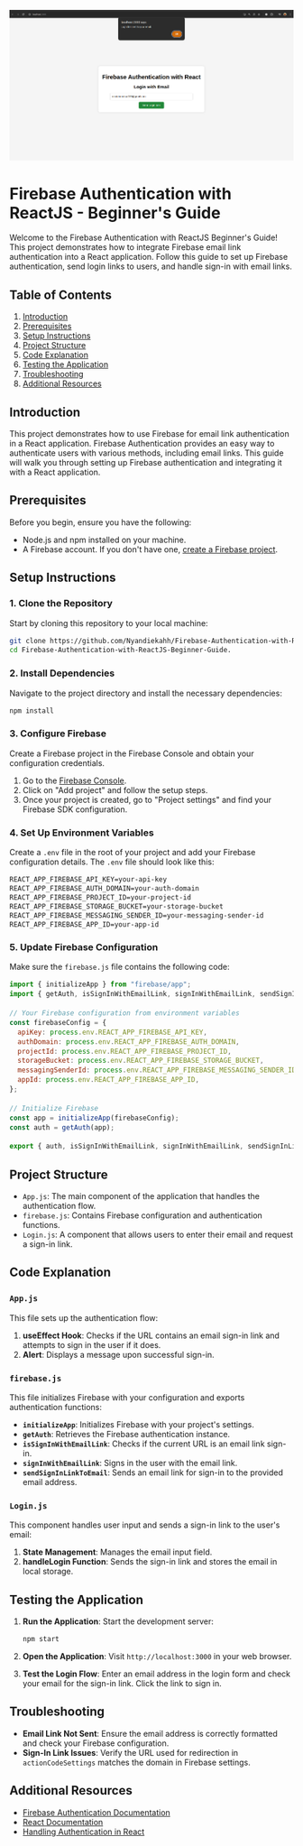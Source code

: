 ![alt text](image.png)
# Firebase Authentication with ReactJS - Beginner's Guide

Welcome to the Firebase Authentication with ReactJS Beginner's Guide! This project demonstrates how to integrate Firebase email link authentication into a React application. Follow this guide to set up Firebase authentication, send login links to users, and handle sign-in with email links.

## Table of Contents

1. [Introduction](#introduction)
2. [Prerequisites](#prerequisites)
3. [Setup Instructions](#setup-instructions)
4. [Project Structure](#project-structure)
5. [Code Explanation](#code-explanation)
6. [Testing the Application](#testing-the-application)
7. [Troubleshooting](#troubleshooting)
8. [Additional Resources](#additional-resources)

## Introduction

This project demonstrates how to use Firebase for email link authentication in a React application. Firebase Authentication provides an easy way to authenticate users with various methods, including email links. This guide will walk you through setting up Firebase authentication and integrating it with a React application.

## Prerequisites

Before you begin, ensure you have the following:

- Node.js and npm installed on your machine.
- A Firebase account. If you don't have one, [create a Firebase project](https://console.firebase.google.com/).

## Setup Instructions

### 1. Clone the Repository

Start by cloning this repository to your local machine:

```bash
git clone https://github.com/Nyandiekahh/Firebase-Authentication-with-ReactJS-Beginner-Guide..git
cd Firebase-Authentication-with-ReactJS-Beginner-Guide.
```

### 2. Install Dependencies

Navigate to the project directory and install the necessary dependencies:

```bash
npm install
```

### 3. Configure Firebase

Create a Firebase project in the Firebase Console and obtain your configuration credentials.

1. Go to the [Firebase Console](https://console.firebase.google.com/).
2. Click on "Add project" and follow the setup steps.
3. Once your project is created, go to "Project settings" and find your Firebase SDK configuration.

### 4. Set Up Environment Variables

Create a `.env` file in the root of your project and add your Firebase configuration details. The `.env` file should look like this:

```
REACT_APP_FIREBASE_API_KEY=your-api-key
REACT_APP_FIREBASE_AUTH_DOMAIN=your-auth-domain
REACT_APP_FIREBASE_PROJECT_ID=your-project-id
REACT_APP_FIREBASE_STORAGE_BUCKET=your-storage-bucket
REACT_APP_FIREBASE_MESSAGING_SENDER_ID=your-messaging-sender-id
REACT_APP_FIREBASE_APP_ID=your-app-id
```

### 5. Update Firebase Configuration

Make sure the `firebase.js` file contains the following code:

```javascript
import { initializeApp } from "firebase/app";
import { getAuth, isSignInWithEmailLink, signInWithEmailLink, sendSignInLinkToEmail } from "firebase/auth";

// Your Firebase configuration from environment variables
const firebaseConfig = {
  apiKey: process.env.REACT_APP_FIREBASE_API_KEY,
  authDomain: process.env.REACT_APP_FIREBASE_AUTH_DOMAIN,
  projectId: process.env.REACT_APP_FIREBASE_PROJECT_ID,
  storageBucket: process.env.REACT_APP_FIREBASE_STORAGE_BUCKET,
  messagingSenderId: process.env.REACT_APP_FIREBASE_MESSAGING_SENDER_ID,
  appId: process.env.REACT_APP_FIREBASE_APP_ID,
};

// Initialize Firebase
const app = initializeApp(firebaseConfig);
const auth = getAuth(app);

export { auth, isSignInWithEmailLink, signInWithEmailLink, sendSignInLinkToEmail };
```

## Project Structure

- `App.js`: The main component of the application that handles the authentication flow.
- `firebase.js`: Contains Firebase configuration and authentication functions.
- `Login.js`: A component that allows users to enter their email and request a sign-in link.

## Code Explanation

### `App.js`

This file sets up the authentication flow:

1. **useEffect Hook**: Checks if the URL contains an email sign-in link and attempts to sign in the user if it does.
2. **Alert**: Displays a message upon successful sign-in.

### `firebase.js`

This file initializes Firebase with your configuration and exports authentication functions:

- **`initializeApp`**: Initializes Firebase with your project's settings.
- **`getAuth`**: Retrieves the Firebase authentication instance.
- **`isSignInWithEmailLink`**: Checks if the current URL is an email link sign-in.
- **`signInWithEmailLink`**: Signs in the user with the email link.
- **`sendSignInLinkToEmail`**: Sends an email link for sign-in to the provided email address.

### `Login.js`

This component handles user input and sends a sign-in link to the user's email:

1. **State Management**: Manages the email input field.
2. **handleLogin Function**: Sends the sign-in link and stores the email in local storage.

## Testing the Application

1. **Run the Application**: Start the development server:

   ```bash
   npm start
   ```

2. **Open the Application**: Visit `http://localhost:3000` in your web browser.

3. **Test the Login Flow**: Enter an email address in the login form and check your email for the sign-in link. Click the link to sign in.

## Troubleshooting

- **Email Link Not Sent**: Ensure the email address is correctly formatted and check your Firebase configuration.
- **Sign-In Link Issues**: Verify the URL used for redirection in `actionCodeSettings` matches the domain in Firebase settings.

## Additional Resources

- [Firebase Authentication Documentation](https://firebase.google.com/docs/auth)
- [React Documentation](https://reactjs.org/docs/getting-started.html)
- [Handling Authentication in React](https://reactjs.org/docs/conditional-rendering.html#example)
